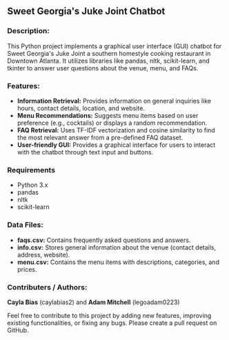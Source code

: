 <h2>Sweet Georgia's Juke Joint Chatbot</h2>

<h3>Description:</h3>

This Python project implements a graphical user interface (GUI) chatbot for Sweet Georgia's Juke Joint a southern homestyle cooking restaurant in Downtown Atlanta. It utilizes libraries like pandas, nltk, scikit-learn, and tkinter to answer user questions about the venue, menu, and FAQs.

<h3>Features:</h3>

<ul>
  <li><b>Information Retrieval:</b> Provides information on general inquiries like hours, contact details, location, and website.</li>
  <li><b>Menu Recommendations:</b> Suggests menu items based on user preference (e.g., cocktails) or displays a random recommendation.</li>
  <li><b>FAQ Retrieval:</b> Uses TF-IDF vectorization and cosine similarity to find the most relevant answer from a pre-defined FAQ dataset.</li>
  <li><b>User-friendly GUI:</b> Provides a graphical interface for users to interact with the chatbot through text input and buttons.</li>
</ul>

<h3>Requirements</h3>
<ul>
  <li>Python 3.x</li>
 <li>pandas</li>
 <li>nltk</li>
 <li>scikit-learn</li>
</ul>

<h3>Data Files:</h3>
<ul>
  <li><b>faqs.csv:</b> Contains frequently asked questions and answers.</li>
  <li><b>info.csv:</b> Stores general information about the venue (contact details, address, website).</li>
  <li><b>menu.csv:</b> Contains the menu items with descriptions, categories, and prices.</li>
</ul>

<h3>Contributers / Authors:</h3>
<b>Cayla Bias</b> (caylabias2) and <b>Adam Mitchell</b> (legoadam0223)

Feel free to contribute to this project by adding new features, improving existing functionalities, or fixing any bugs.  Please create a pull request on GitHub.

